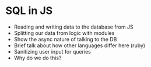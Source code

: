 # SQL in JS

- Reading and writing data to the database from JS
 - Splitting our data from logic with modules
- Show the async nature of talking to the DB
 - Brief talk about how other languages differ here (ruby)
- Sanitizing user input for queries
 - Why do we do this?
